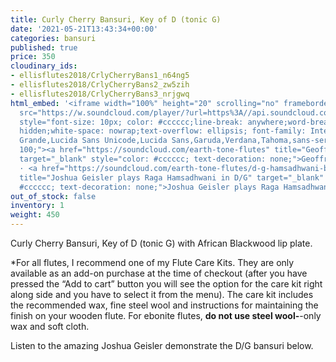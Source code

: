 ```yaml
---
title: Curly Cherry Bansuri, Key of D (tonic G)
date: '2021-05-21T13:43:34+00:00'
categories: bansuri
published: true
price: 350
cloudinary_ids:
- ellisflutes2018/CrlyCherryBans1_n64ng5
- ellisflutes2018/CrlyCherryBans2_zw5zih
- ellisflutes2018/CrlyCherryBans3_nrjgwq
html_embed: '<iframe width="100%" height="20" scrolling="no" frameborder="no" allow="autoplay"
  src="https://w.soundcloud.com/player/?url=https%3A//api.soundcloud.com/tracks/213867638&color=%23ff5500&inverse=false&auto_play=false&show_user=true"></iframe><div
  style="font-size: 10px; color: #cccccc;line-break: anywhere;word-break: normal;overflow:
  hidden;white-space: nowrap;text-overflow: ellipsis; font-family: Interstate,Lucida
  Grande,Lucida Sans Unicode,Lucida Sans,Garuda,Verdana,Tahoma,sans-serif;font-weight:
  100;"><a href="https://soundcloud.com/earth-tone-flutes" title="Geoffrey Ellis Flutes"
  target="_blank" style="color: #cccccc; text-decoration: none;">Geoffrey Ellis Flutes</a>
  · <a href="https://soundcloud.com/earth-tone-flutes/d-g-hamsadhwani-by-joshua-geisler"
  title="Joshua Geisler plays Raga Hamsadhwani in D/G" target="_blank" style="color:
  #cccccc; text-decoration: none;">Joshua Geisler plays Raga Hamsadhwani in D/G</a></div>'
out_of_stock: false
inventory: 1
weight: 450
---
```


Curly Cherry Bansuri, Key of D (tonic G) with African Blackwood lip plate.

*For all flutes, I recommend one of my Flute Care Kits.  They are only available as an add-on purchase at the time of checkout (after you have pressed the “Add to cart” button you will see the option for the care kit right along side and you have to select it from the menu). The care kit includes the recommended wax, fine steel wool and instructions for maintaining the finish on your wooden flute.  For ebonite flutes, **do not use steel wool-**-only wax and soft cloth.

Listen to the amazing Joshua Geisler demonstrate the D/G bansuri below.